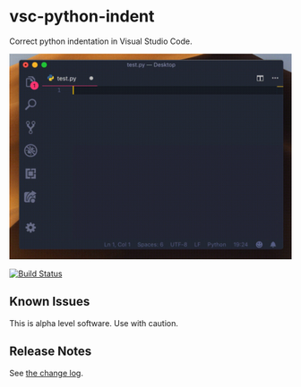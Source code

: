 # vsc-python-indent

Correct python indentation in Visual Studio Code.

![](static/demo.gif)

[![Build Status](https://dev.azure.com/kevinbrose/vsc-python-indent/_apis/build/status/vsc-python-indent-CI?branchName=master)](https://dev.azure.com/kevinbrose/vsc-python-indent/_build/latest?definitionId=1&branchName=master)

## Known Issues

This is alpha level software. Use with caution.

## Release Notes

See [the change log](/CHANGELOG.md).
